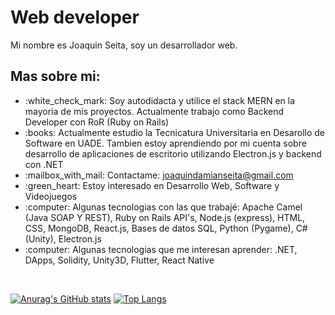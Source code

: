 
<h1>Web developer</h1>

Mi nombre es Joaquin Seita, soy un desarrollador web.

<h2>Mas sobre mi:</h2>

<ul>
<li>:white_check_mark: Soy autodidacta y utilice el stack MERN en la mayoria de mis proyectos. Actualmente trabajo como Backend Developer con RoR (Ruby on Rails)</li>
<li>:books: Actualmente estudio la Tecnicatura Universitaria en Desarollo de Software en UADE. Tambien estoy aprendiendo por mi cuenta sobre desarrollo de aplicaciones de escritorio utilizando Electron.js y backend con .NET</li>
<li>:mailbox_with_mail: Contactame: <a href="mailto:joaquindamianseita@gmail.com">joaquindamianseita@gmail.com</a></li>
<li>:green_heart: Estoy interesado en Desarrollo Web, Software y Videojuegos</li>
<li>:computer: Algunas tecnologias con las que trabajé: Apache Camel (Java SOAP Y REST), Ruby on Rails API's, Node.js (express), HTML, CSS, MongoDB, React.js, Bases de datos SQL, Python (Pygame), C# (Unity), Electron.js</li>
<li>:computer: Algunas tecnologias que me interesan aprender: .NET, DApps, Solidity, Unity3D, Flutter, React Native</li>
</ul><br>

[![Anurag's GitHub stats](https://github-readme-stats.vercel.app/api?username=JoaquinDamianSeita&theme=react)](https://github.com/anuraghazra/github-readme-stats)
[![Top Langs](https://github-readme-stats.vercel.app/api/top-langs/?username=JoaquinDamianSeita&layout=compact&theme=react)](https://github.com/anuraghazra/github-readme-stats)
